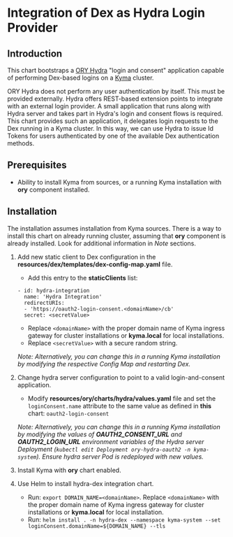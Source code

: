 # Integration of Dex as Hydra Login Provider

## Introduction

This chart bootstraps a [ORY Hydra](https://www.ory.sh/docs/hydra/) "login and consent" application capable of performing Dex-based logins on a [Kyma](https://kyma-project.io) cluster.

ORY Hydra does not perform any user authentication by itself. This must be provided externally.
Hydra offers REST-based extension points to integrate with an external login provider.
A small application that runs along with Hydra server and takes part in Hydra's login and consent flows is required.
This chart provides such an application, it delegates login requests to the Dex running in a Kyma cluster.
In this way, we can use Hydra to issue Id Tokens for users authenticated by one of the available Dex authentication methods.


## Prerequisites
- Ability to install Kyma from sources, or a running Kyma installation with **ory** component installed.

## Installation

The installation assumes installation from Kyma sources. There is a way to install this chart on already running cluster, assuming that **ory** component is already installed. Look for additional information in _Note_ sections.

1. Add new static client to Dex configuration in the **resources/dex/templates/dex-config-map.yaml** file.
   - Add this entry to the **staticClients** list:
    ```
    - id: hydra-integration
      name: 'Hydra Integration'
      redirectURIs:
      - 'https://oauth2-login-consent.<domainName>/cb'
      secret: <secretValue>
     ```
   - Replace `<domainName>` with the proper domain name of Kyma ingress gateway for cluster installations or **kyma.local** for local installations.
   - Replace `<secretValue>` with a secure random string.

    _Note: Alternatively, you can change this in a running Kyma installation by modifying the respective Config Map and restarting Dex._

3. Change hydra server configuration to point to a valid login-and-consent application.
   - Modify **resources/ory/charts/hydra/values.yaml** file and set the `loginConsent.name` attribute to the same value as defined in **this** chart: `oauth2-login-consent`

   _Note: Alternatively, you can change this in a running Kyma installation by modifying the values of **OAUTH2_CONSENT_URL** and **OAUTH2_LOGIN_URL** environment variables of the Hydra server Deployment (`kubectl edit Deployment ory-hydra-oauth2 -n kyma-system`). Ensure hydra server Pod is redeployed with new values._

4. Install Kyma with **ory** chart enabled.

5. Use Helm to install hydra-dex integration chart.
   - Run: `export DOMAIN_NAME=<domainName>`. Replace `<domainName>` with the proper domain name of Kyma ingress gateway for cluster installations or **kyma.local** for local installation.
   - Run: `helm install . -n hydra-dex --namespace kyma-system --set loginConsent.domainName=${DOMAIN_NAME} --tls`



